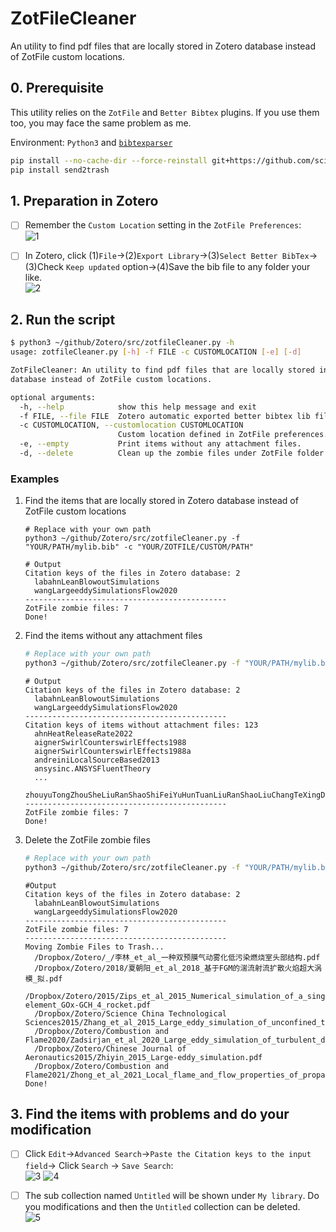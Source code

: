 ZotFileCleaner
==============
An utility to find pdf files that are locally stored in Zotero database instead of ZotFile custom locations.

## 0. Prerequisite
This utility relies on the `ZotFile` and `Better Bibtex` plugins. If you use them too, you may face the same problem as me. 

Environment: `Python3` and [`bibtexparser`](https://github.com/sciunto-org/python-bibtexparser)

```sh
pip install --no-cache-dir --force-reinstall git+https://github.com/sciunto-org/python-bibtexparser@main
pip install send2trash
```

##  1. Preparation in Zotero
- [ ] Remember the `Custom Location` setting in the `ZotFile Preferences`:  
![1](https://github.com/TimoLin/Zotero-ZotFileCleaner/assets/7792396/e2e4956d-9e4a-4d1e-bd3a-03d964b31e12)

- [ ] In Zotero, click (1)`File`->(2)`Export Library`->(3)`Select Better BibTex`->(3)Check `Keep updated` option->(4)Save the bib file to any folder your like.  
![2](https://github.com/TimoLin/Zotero-ZotFileCleaner/assets/7792396/c5053768-56af-4904-8f93-f7864beb2c0e)

## 2. Run the script
```sh
$ python3 ~/github/Zotero/src/zotfileCleaner.py -h
usage: zotfileCleaner.py [-h] -f FILE -c CUSTOMLOCATION [-e] [-d]

ZotFileCleaner: An utility to find pdf files that are locally stored in Zotero
database instead of ZotFile custom locations.

optional arguments:
  -h, --help            show this help message and exit
  -f FILE, --file FILE  Zotero automatic exported better bibtex lib file.
  -c CUSTOMLOCATION, --customlocation CUSTOMLOCATION
                        Custom location defined in ZotFile preferences.
  -e, --empty           Print items without any attachment files.
  -d, --delete          Clean up the zombie files under ZotFile folder .
```
### Examples
1. Find the items that are locally stored in Zotero database instead of ZotFile custom locations
    ```
    # Replace with your own path
    python3 ~/github/Zotero/src/zotfileCleaner.py -f "YOUR/PATH/mylib.bib" -c "YOUR/ZOTFILE/CUSTOM/PATH"
    ```
    ```console
    # Output
    Citation keys of the files in Zotero database: 2
      labahnLeanBlowoutSimulations
      wangLargeeddySimulationsFlow2020
    ---------------------------------------------
    ZotFile zombie files: 7
    Done!
    ```
2. Find the items without any attachment files
    ```sh
    # Replace with your own path
    python3 ~/github/Zotero/src/zotfileCleaner.py -f "YOUR/PATH/mylib.bib" -c "YOUR/ZOTFILE/CUSTOM/PATH" -e
    ```
    ```console
    # Output
    Citation keys of the files in Zotero database: 2
      labahnLeanBlowoutSimulations
      wangLargeeddySimulationsFlow2020
    ---------------------------------------------
    Citation keys of items without attachment files: 123
      ahnHeatReleaseRate2022
      aignerSwirlCounterswirlEffects1988
      aignerSwirlCounterswirlEffects1988a
      andreiniLocalSourceBased2013
      ansysinc.ANSYSFluentTheory
      ...
      zhouyuTongZhouSheLiuRanShaoShiFeiYuHunTuanLiuRanShaoLiuChangTeXingDaWoMoNiYanJiu2017
    ---------------------------------------------
    ZotFile zombie files: 7
    Done!
    ```
3. Delete the ZotFile zombie files
    ```sh
    # Replace with your own path
    python3 ~/github/Zotero/src/zotfileCleaner.py -f "YOUR/PATH/mylib.bib" -c "YOUR/ZOTFILE/CUSTOM/PATH" -d
    ```
    ```console
    #Output
    Citation keys of the files in Zotero database: 2
      labahnLeanBlowoutSimulations
      wangLargeeddySimulationsFlow2020
    ---------------------------------------------
    ZotFile zombie files: 7
    ---------------------------------------------
    Moving Zombie Files to Trash...
      /Dropbox/Zotero/_/李林_et_al_一种双预膜气动雾化低污染燃烧室头部结构.pdf
      /Dropbox/Zotero/2018/夏朝阳_et_al_2018_基于FGM的湍流射流扩散火焰超大涡模_拟.pdf
      /Dropbox/Zotero/2015/Zips_et_al_2015_Numerical_simulation_of_a_single-element_GOx-GCH_4_rocket.pdf
      /Dropbox/Zotero/Science China Technological Sciences2015/Zhang_et_al_2015_Large_eddy_simulation_of_unconfined_turbulent_swirling_flow.pdf
      /Dropbox/Zotero/Combustion and Flame2020/Zadsirjan_et_al_2020_Large_eddy_simulation_of_turbulent_diffusion_jet_flames.pdf
      /Dropbox/Zotero/Chinese Journal of Aeronautics2015/Zhiyin_2015_Large-eddy_simulation.pdf
      /Dropbox/Zotero/Combustion and Flame2021/Zhong_et_al_2021_Local_flame_and_flow_properties_of_propagating_premixed.pdf
    Done!
    ```

## 3. Find the items with problems and do your modification
- [ ] Click `Edit`->`Advanced Search`->`Paste the Citation keys to the input field`-> Click `Search` -> `Save Search`:  
![3](https://github.com/TimoLin/Zotero-ZotFileCleaner/assets/7792396/bf5e683d-8a52-4bc7-b590-393b2ae2912b) 
![4](https://github.com/TimoLin/Zotero-ZotFileCleaner/assets/7792396/abec1dcd-aa27-438b-a893-e67b80cb3a6c)

- [ ] The sub collection named `Untitled` will be shown under `My library`. Do you modifications and then the `Untitled` collection can be deleted.  
![5](https://github.com/TimoLin/Zotero-ZotFileCleaner/assets/7792396/6fec2a0e-cbd5-459a-9724-e7257665212a)

